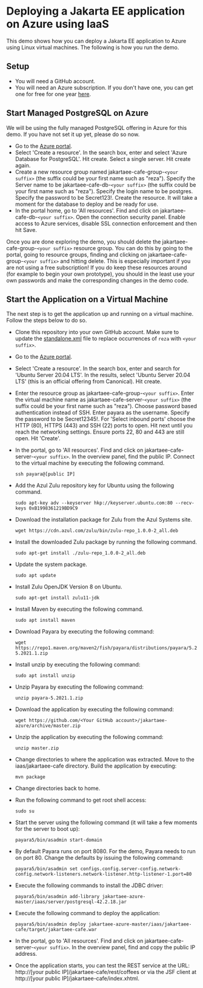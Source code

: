 # Deploying a Jakarta EE application on Azure using IaaS
This demo shows how you can deploy a Jakarta EE application to Azure using Linux virtual machines. The following is how you run the demo.

## Setup
* You will need a GitHub account.
* You will need an Azure subscription. If you don't have one, you can get one for free for one year [here](https://azure.microsoft.com/en-us/free).

## Start Managed PostgreSQL on Azure
We will be using the fully managed PostgreSQL offering in Azure for this demo. If you have not set it up yet, please do so now. 

* Go to the [Azure portal](http://portal.azure.com).
* Select 'Create a resource'. In the search box, enter and select 'Azure Database for PostgreSQL'. Hit create. Select a single server. Hit create again.
* Create a new resource group named jakartaee-cafe-group-`<your suffix>` (the suffix could be your first name such as "reza"). Specify the Server name to be jakartaee-cafe-db-`<your suffix>` (the suffix could be your first name such as "reza"). Specify the login name to be postgres. Specify the password to be Secret123!. Create the resource. It will take a moment for the database to deploy and be ready for use.
* In the portal home, go to 'All resources'. Find and click on jakartaee-cafe-db-`<your suffix>`. Open the connection security panel. Enable access to Azure services, disable SSL connection enforcement and then hit Save.

Once you are done exploring the demo, you should delete the jakartaee-cafe-group-`<your suffix>` resource group. You can do this by going to the portal, going to resource groups, finding and clicking on jakartaee-cafe-group-`<your suffix>` and hitting delete. This is especially important if you are not using a free subscription! If you do keep these resources around (for example to begin your own prototype), you should in the least use your own passwords and make the corresponding changes in the demo code.

## Start the Application on a Virtual Machine
The next step is to get the application up and running on a virtual machine. Follow the steps below to do so.

* Clone this repository into your own GitHub account. Make sure to update the [standalone.xml](standalone.xml) file to replace occurrences of `reza` with `<your suffix>`.
* Go to the [Azure portal](http://portal.azure.com).
* Select 'Create a resource'. In the search box, enter and search for 'Ubuntu Server 20.04 LTS'. In the results, select 'Ubuntu Server 20.04 LTS' (this is an official offering from Canonical). Hit create.
* Enter the resource group as jakartaee-cafe-group-`<your suffix>`. Enter the virtual machine name as jakartaee-cafe-server-`<your suffix>` (the suffix could be your first name such as "reza"). Choose password based authentication instead of SSH. Enter payara as the username. Specify the password to be Secret12345!. For 'Select inbound ports' choose the HTTP (80), HTTPS (443) and SSH (22) ports to open. Hit next until you reach the networking settings. Ensure ports 22, 80 and 443 are still open. Hit 'Create'.
* In the portal, go to 'All resources'. Find and click on jakartaee-cafe-server-`<your suffix>`. In the overview panel, find the public IP. Connect to the virtual machine by executing the following command.

	```
	ssh payara@[public IP]
	```
* Add the Azul Zulu repository key for Ubuntu using the following command.

	```
	sudo apt-key adv --keyserver hkp://keyserver.ubuntu.com:80 --recv-keys 0xB1998361219BD9C9
	```
* Download the installation package for Zulu from the Azul Systems site.

	```
	wget https://cdn.azul.com/zulu/bin/zulu-repo_1.0.0-2_all.deb
	```
* Install the downloaded Zulu package by running the following command.

	```
	sudo apt-get install ./zulu-repo_1.0.0-2_all.deb
	```
* Update the system package.

	```
	sudo apt update
	```
* Install Zulu OpenJDK Version 8 on Ubuntu.

	```
	sudo apt-get install zulu11-jdk
	```	
* Install Maven by executing the following command.

	```
	sudo apt install maven
	```
* Download Payara by executing the following command:

	```
	wget https://repo1.maven.org/maven2/fish/payara/distributions/payara/5.2021.1/payara-5.2021.1.zip
	```
* Install unzip by executing the following command:

	```
	sudo apt install unzip
	```	
* Unzip Payara by executing the following command:

	```
	unzip payara-5.2021.1.zip
	```
* Download the application by executing the following command:

	```
	wget https://github.com/<Your GitHub account>/jakartaee-azure/archive/master.zip
	```
* Unzip the application by executing the following command:

	```
	unzip master.zip
	```
*  Change directories to where the application was extracted. Move to the iaas/jakartaee-cafe directory. Build the application by executing:

	```
	mvn package
	```
* Change directories back to home.
* Run the following command to get root shell access:

	```
	sudo su
	```
* Start the server using the following command (it will take a few moments for the server to boot up):

	```
	payara5/bin/asadmin start-domain
	```
* By default Payara runs on port 8080. For the demo, Payara needs to run on port 80. Change the defaults by issuing the following command:
	
	```
	payara5/bin/asadmin set configs.config.server-config.network-config.network-listeners.network-listener.http-listener-1.port=80
	```
* Execute the following commands to install the JDBC driver:

	```
	payara5/bin/asadmin add-library jakartaee-azure-master/iaas/server/postgresql-42.2.18.jar
	```
* Execute the following command to deploy the application:

	```
	payara5/bin/asadmin deploy jakartaee-azure-master/iaas/jakartaee-cafe/target/jakartaee-cafe.war
	```
* In the portal, go to 'All resources'. Find and click on jakartaee-cafe-server-`<your suffix>`. In the overview panel, find and copy the public IP address.
* Once the application starts, you can test the REST service at the URL: http://[your public IP]/jakartaee-cafe/rest/coffees or via the JSF client at http://[your public IP]/jakartaee-cafe/index.xhtml.
